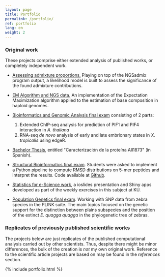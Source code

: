 ```yaml
---
layout: page
title: Portfolio
permalink: /portfolio/
ref: portfolio
lang: en
weight: 2
---
```


### Original work ###

These projects comprise either extended analysis of published works, or  completely independent work.

* [Assessing admixture proportions.](http://people.binf.ku.dk/rnq313/ATB/part2.html) Playing on top of the NGSadmix program output, a likelihood model is built to assess the significance of the found admixture contributions.

* [EM Algorithm and NGS data.](http://people.binf.ku.dk/rnq313/ATB/part1.html) An implementation of the Expectation Maximization algorithm applied to the estimation of base composition in haploid genomes.


* [Bioinformatics and Genomic Analysis final exam](http://people.binf.ku.dk/rnq313/EXAM/examen.pdf) consisting of 2 parts:
 
   1. Extended ChIP-seq analysis for prediction of PIF1 and PIF4 interaction in *A. thaliana*
   2. RNA-seq *de novo* analysis of early and late embrionary states in *X. tropicalis* using edgeR.

* [Bachelor Thesis](http://people.binf.ku.dk/rnq313/TFG/tfg.pdf), entitled "Caracterización de la proteína All1873" (in Spanish).

* [Structural Bioinformatics final exam](http://people.binf.ku.dk/rnq313/rmsd_nmers/protein.pdf). Students were asked to implement a Python pipeline to compute RMSD distributions on 5-mer peptides and interpret the results. Code  available at [Github](https://github.com/antortjim/structural_bioinformatics).

* [Statistics for e-Science work](https://antortjim.github.io/posts/2016/12/21/ioslides-and-Shiny-apps-showcase.html), a ioslides presentation and Shiny apps developed as part of the weekly exercises in this subject at KU.

* [Population Genetics final exam](http://people.binf.ku.dk/rnq313/report.pdf). Working with SNP data from zebra species in the PLINK suite. The main topics focused on the genetic support for the distinction between plains subspecies and the position of the extinct _E. quagga quagga_ in the phylogenetic tree of zebras.

### Replicates of previously published scientific works ###

The projects below are just replicates of the published computational analysis carried out by other scientists. Thus, despite there might be minor differences, the bulk of the creation is *not* my own original work. Reference to the scientific article projects are based on may be found in the *references* section.

{% include portfolio.html %}

